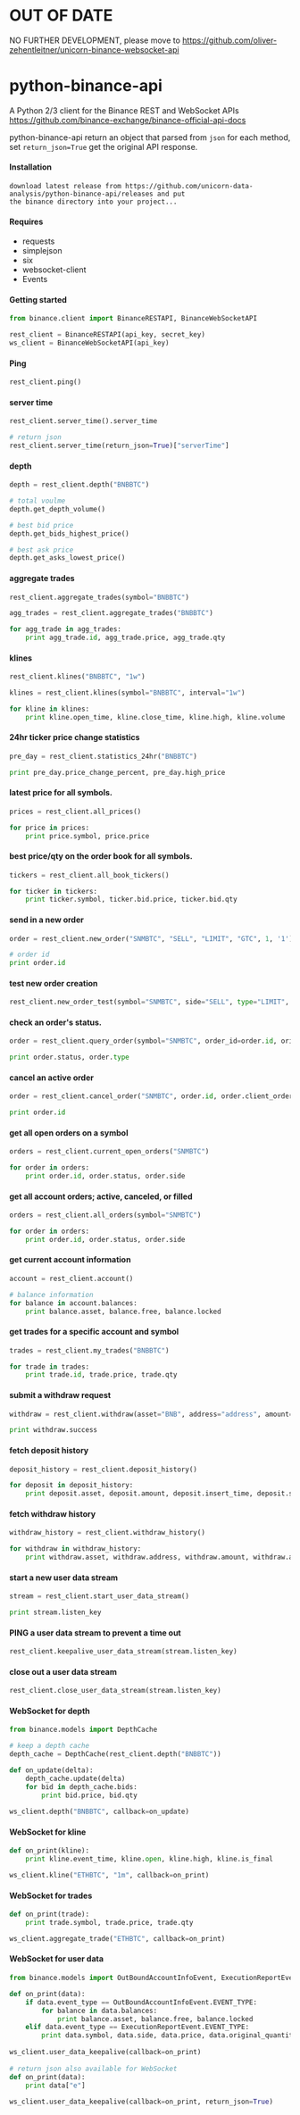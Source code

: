 # OUT OF DATE
NO FURTHER DEVELOPMENT, please move to https://github.com/oliver-zehentleitner/unicorn-binance-websocket-api

# python-binance-api
A Python 2/3 client for the Binance REST and WebSocket APIs  https://github.com/binance-exchange/binance-official-api-docs

python-binance-api return an object that parsed from `json` for each method, set `return_json=True` get the original API response.

#### Installation
```
download latest release from https://github.com/unicorn-data-analysis/python-binance-api/releases and put 
the binance directory into your project...
```
#### Requires
  * requests
  * simplejson
  * six
  * websocket-client
  * Events
 
#### Getting started
```python
from binance.client import BinanceRESTAPI, BinanceWebSocketAPI

rest_client = BinanceRESTAPI(api_key, secret_key)
ws_client = BinanceWebSocketAPI(api_key)
```

#### Ping
```python
rest_client.ping()
```

#### server time
```python
rest_client.server_time().server_time

# return json
rest_client.server_time(return_json=True)["serverTime"]
```

#### depth
```python
depth = rest_client.depth("BNBBTC")

# total voulme
depth.get_depth_volume()

# best bid price
depth.get_bids_highest_price()

# best ask price
depth.get_asks_lowest_price()
```

#### aggregate trades 
```python
rest_client.aggregate_trades(symbol="BNBBTC")

agg_trades = rest_client.aggregate_trades("BNBBTC")

for agg_trade in agg_trades:
    print agg_trade.id, agg_trade.price, agg_trade.qty
```

#### klines
```python
rest_client.klines("BNBBTC", "1w")

klines = rest_client.klines(symbol="BNBBTC", interval="1w")

for kline in klines:
    print kline.open_time, kline.close_time, kline.high, kline.volume
```

#### 24hr ticker price change statistics
```python
pre_day = rest_client.statistics_24hr("BNBBTC")

print pre_day.price_change_percent, pre_day.high_price
```

#### latest price for all symbols.
```python
prices = rest_client.all_prices()

for price in prices:
    print price.symbol, price.price
```

#### best price/qty on the order book for all symbols.
```python
tickers = rest_client.all_book_tickers()

for ticker in tickers:
    print ticker.symbol, ticker.bid.price, ticker.bid.qty
```

#### send in a new order
```python
order = rest_client.new_order("SNMBTC", "SELL", "LIMIT", "GTC", 1, '1')

# order id
print order.id
```

#### test new order creation
```python
rest_client.new_order_test(symbol="SNMBTC", side="SELL", type="LIMIT", time_in_force="GTC", quantity=1, price=1)
```

#### check an order's status.
```python
order = rest_client.query_order(symbol="SNMBTC", order_id=order.id, orig_client_order_id=order.client_order_id)

print order.status, order.type
```

#### cancel an active order
```python
order = rest_client.cancel_order("SNMBTC", order.id, order.client_order_id)

print order.id
```

#### get all open orders on a symbol
```python
orders = rest_client.current_open_orders("SNMBTC")

for order in orders:
    print order.id, order.status, order.side
```

#### get all account orders; active, canceled, or filled
```python
orders = rest_client.all_orders(symbol="SNMBTC")

for order in orders:
    print order.id, order.status, order.side
```

#### get current account information
```python
account = rest_client.account()

# balance information
for balance in account.balances:
    print balance.asset, balance.free, balance.locked
```

#### get trades for a specific account and symbol
```python
trades = rest_client.my_trades("BNBBTC")

for trade in trades:
    print trade.id, trade.price, trade.qty
```

#### submit a withdraw request
```python
withdraw = rest_client.withdraw(asset="BNB", address="address", amount=0.1, name="test")

print withdraw.success
```

#### fetch deposit history
```python
deposit_history = rest_client.deposit_history()

for deposit in deposit_history:
    print deposit.asset, deposit.amount, deposit.insert_time, deposit.status
```

#### fetch withdraw history
```python
withdraw_history = rest_client.withdraw_history()

for withdraw in withdraw_history:
    print withdraw.asset, withdraw.address, withdraw.amount, withdraw.apply_time, withdraw.status
```

#### start a new user data stream
```python
stream = rest_client.start_user_data_stream()

print stream.listen_key
```

#### PING a user data stream to prevent a time out
```python
rest_client.keepalive_user_data_stream(stream.listen_key)
```

#### close out a user data stream
```python
rest_client.close_user_data_stream(stream.listen_key)
```

#### WebSocket for depth
```python
from binance.models import DepthCache

# keep a depth cache
depth_cache = DepthCache(rest_client.depth("BNBBTC"))

def on_update(delta):
    depth_cache.update(delta)
    for bid in depth_cache.bids:
        print bid.price, bid.qty
    
ws_client.depth("BNBBTC", callback=on_update)
```

#### WebSocket for kline
```python
def on_print(kline):
    print kline.event_time, kline.open, kline.high, kline.is_final

ws_client.kline("ETHBTC", "1m", callback=on_print)
```

#### WebSocket for trades
```python
def on_print(trade):
    print trade.symbol, trade.price, trade.qty

ws_client.aggregate_trade("ETHBTC", callback=on_print)
```

#### WebSocket for user data
```python
from binance.models import OutBoundAccountInfoEvent, ExecutionReportEvent

def on_print(data):
    if data.event_type == OutBoundAccountInfoEvent.EVENT_TYPE:
        for balance in data.balances:
            print balance.asset, balance.free, balance.locked
    elif data.event_type == ExecutionReportEvent.EVENT_TYPE:
        print data.symbol, data.side, data.price, data.original_quantity
 
ws_client.user_data_keepalive(callback=on_print)
 
# return json also available for WebSocket
def on_print(data):
    print data["e"]
   
ws_client.user_data_keepalive(callback=on_print, return_json=True)
```
